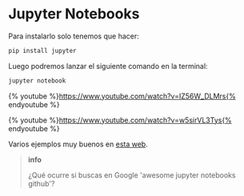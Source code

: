 # Jupyter Notebooks

Para instalarlo solo tenemos que hacer:

```bash
pip install jupyter
```

Luego podremos lanzar el siguiente comando en la terminal:

```bash
jupyter notebook
```

{% youtube %}https://www.youtube.com/watch?v=IZ56W_DLMrs{% endyoutube %}

{% youtube %}https://www.youtube.com/watch?v=w5sirVL3Tys{% endyoutube %}

Varios ejemplos muy buenos en [esta web](https://musicinformationretrieval.com/).

>**info**
>
>¿Qué ocurre si buscas en Google 'awesome jupyter notebooks github'?

